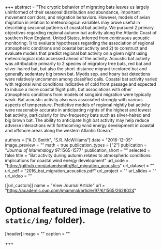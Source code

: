 +++
abstract = "The cryptic behavior of migrating bats leaves us largely uninformed of their seasonal distribution and abundance, important movement corridors, and migration behaviors. However, models of avian migration in relation to meteorological variables may prove useful in describing seasonal patterns of coastal bat activity. We pursued 2 primary objectives regarding regional autumn bat activity along the Atlantic Coast of southern New England, United States, inferred from continuous acoustic monitoring: 1) to evaluate hypotheses regarding the association of regional atmospheric conditions and coastal bat activity and 2) to construct and evaluate models that predict regional bat activity on a given night using meteorological data accessed ahead of the activity. Acoustic bat activity was attributable primarily to 2 species of migratory tree bats, red bat and silver-haired bat, but also the short-distance migrant tricolored bat and generally sedentary big brown bat. Myotis spp. and hoary bat detections were relatively uncommon among classified calls. Coastal bat activity varied with regional wind conditions indicative of cold front passage and expected to induce a more coastal flight path, but associations with other atmospheric conditions from models of songbird migration were typically weak. Bat acoustic activity also was associated strongly with various aspects of temperature. Predictive models of regional nightly bat activity were reasonably accurate in anticipating nights of the highest and lowest bat activity, particularly for low-frequency bats such as silver-haired and big brown bat. The ability to anticipate high bat activity may help reduce adverse interactions with forthcoming wind energy development in coastal and offshore areas along the western Atlantic Ocean."

authors = ["A.D. Smith", "S.R. McWilliams"]
date = "2016-12-05"
image_preview = ""
math = true
publication_types = ["2"]
publication = "*Journal of Mammalogy* 97:1565-1577"
publication_short = ""
selected = false
title = "Bat activity during autumn relates to atmospheric conditions: implications for coastal wind energy development"
url_code = "https://github.com/adamdsmith/Bat_migration_acoustics"
url_dataset = ""
url_pdf = "2016_bat_migration_acoustics.pdf"
url_project = ""
url_slides = ""
url_video = ""

[[url_custom]]
name = "View Journal Article"
url = "https://academic.oup.com/jmammal/article/97/6/1565/2628024"

# Optional featured image (relative to `static/img/` folder).
[header]
image = ""
caption = ""

+++